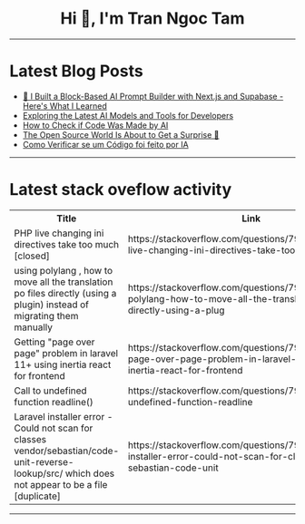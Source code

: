 <h1 align="center">Hi 👋, I'm Tran Ngoc Tam</h1>

---

# Latest Blog Posts 
<!-- BLOG-POST-LIST:START -->
- [🚀 I Built a Block-Based AI Prompt Builder with Next.js and Supabase - Here&#39;s What I Learned](https://dev.to/jaber-said/i-built-a-block-based-ai-prompt-builder-with-nextjs-and-supabase-heres-what-i-learned-1ne1)
- [Exploring the Latest AI Models and Tools for Developers](https://dev.to/rinonten/exploring-the-latest-ai-models-and-tools-for-developers-3cac)
- [How to Check if Code Was Made by AI](https://dev.to/marcosplusplus/how-to-check-if-code-was-made-by-ai-4n23)
- [The Open Source World Is About to Get a Surprise 👀](https://dev.to/renderatlorg/the-open-source-world-is-about-to-get-a-surprise-5cpk)
- [Como Verificar se um Código foi feito por IA](https://dev.to/marcosplusplus/como-verificar-se-um-codigo-foi-feito-por-ia-3inp)
<!-- BLOG-POST-LIST:END -->

---

# Latest stack oveflow activity
<table>
  <tr><th>Title</th><th>Link</th></tr>
  <!-- STACKOVERFLOW:START --><tr><td>PHP live changing ini directives take too much [closed]</td><td>https://stackoverflow.com/questions/79779956/php-live-changing-ini-directives-take-too-much</td></tr><tr><td>using polylang , how to move all the translation po files directly &lpar;using a plugin&rpar; instead of migrating them manually</td><td>https://stackoverflow.com/questions/79779715/using-polylang-how-to-move-all-the-translation-po-files-directly-using-a-plug</td></tr><tr><td>Getting &quot;page over page&quot; problem in laravel 11+ using inertia react for frontend</td><td>https://stackoverflow.com/questions/79779518/getting-page-over-page-problem-in-laravel-11-using-inertia-react-for-frontend</td></tr><tr><td>Call to undefined function readline&lpar;&rpar;</td><td>https://stackoverflow.com/questions/79779410/call-to-undefined-function-readline</td></tr><tr><td>Laravel installer error - Could not scan for classes vendor/sebastian/code-unit-reverse-lookup/src/ which does not appear to be a file [duplicate]</td><td>https://stackoverflow.com/questions/79779218/laravel-installer-error-could-not-scan-for-classes-vendor-sebastian-code-unit</td></tr><!-- STACKOVERFLOW:END -->
</table>

---


